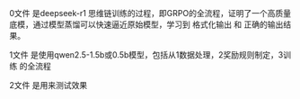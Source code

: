 0文件 是deepseek-r1 思维链训练的过程，即GRPO的全流程，证明了一个高质量底模，通过模型蒸馏可以快速逼近原始模型，学习到 格式化输出 和 正确的输出结果。

1文件 是使用qwen2.5-1.5b或0.5b模型，包括从1数据处理，2奖励规则制定，3训练 的全流程

2文件 是用来测试效果
